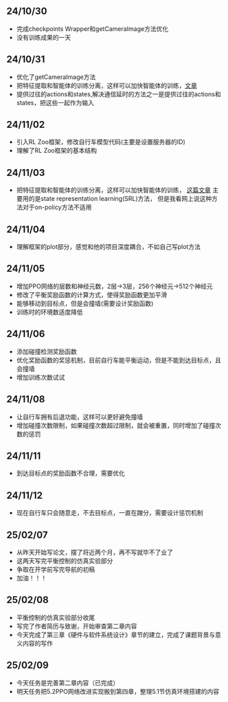 ## 24/10/30
- 完成checkpoints Wrapper和getCameraImage方法优化
- 没有训练成果的一天
## 24/10/31
- 优化了getCameraImage方法
- 把特征提取和智能体的训练分离，这样可以加快智能体的训练，[文章](https://arxiv.org/pdf/1901.08651#page=1.29)
- 提供过往的actions和states,解决通信延时的方法之一是提供过往的actions和states，把这些一起作为输入
## 24/11/02
- 引入RL Zoo框架，修改自行车模型代码(主要是设置服务器的ID)
- 理解了RL Zoo框架的基本结构
## 24/11/03
- 把特征提取和智能体的训练分离，这样可以加快智能体的训练，
[这篇文章](https://arxiv.org/pdf/1901.08651#page=1.29)
主要用的是state representation learning(SRL)方法，
但是我看网上说这种方法对于on-policy方法不适用
## 24/11/04
- 理解框架的plot部分，感觉和他的项目深度耦合，不如自己写plot方法
## 24/11/05
- 增加PPO网络的层数和神经元数，2层->3层，256个神经元->512个神经元
- 修改了平衡奖励函数的计算方式，使得奖励函数更加平滑
- 能够移动到目标点，但是会撞墙(需要设计奖励函数)
- 训练时的环境数适度降低
## 24/11/06
- 添加碰撞检测奖励函数
- 优化奖励函数的奖惩机制，目前自行车能平衡运动，但是不能到达目标点，且会撞墙
- 增加训练次数试试
## 24/11/08
- 让自行车拥有后退功能，这样可以更好避免撞墙
- 增加碰撞次数限制，如果碰撞次数超过限制，就会被重置，同时增加了碰撞次数的惩罚
## 24/11/11
- 到达目标点的奖励函数不合理，需要优化
## 24/11/12
- 现在自行车只会随意走，不去目标点，一直在蹭分，需要设计惩罚机制
## 25/02/07
- 从昨天开始写论文，摆了将近两个月，再不写就毕不了业了
- 这两天写完平衡控制的仿真实验部分
- 争取在开学前写完导航的初稿
- 加油！！！
## 25/02/08
- 平衡控制的仿真实验部分收尾
- 写完了作者简历与致谢，开始审查第二章内容
- 今天完成了第三章《硬件与软件系统设计》章节的建立，完成了课题背景与意义内容的写作
## 25/02/09
- 今天任务是完善第二章内容（已完成）
- 明天任务把5.2PPO网络改进实现搬到第四章，整理5.1节仿真环境搭建的内容